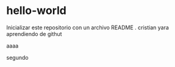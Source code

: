# hello-world
Inicializar este repositorio con un archivo README .
cristian yara aprendiendo de githut












aaaa



segundo
